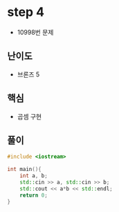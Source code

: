# step 4
- 10998번 문제
## 난이도
- 브론즈 5
## 핵심
- 곱셈 구현

## 풀이
```c++
#include <iostream>

int main(){
    int a, b;
    std::cin >> a, std::cin >> b;
    std::cout << a*b << std::endl;
    return 0;
}
```